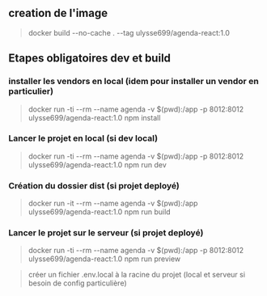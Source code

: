 ## creation de l'image
> docker build --no-cache . --tag ulysse699/agenda-react:1.0

## Etapes obligatoires dev et build

### installer les vendors en local (idem pour installer un vendor en particulier)
> docker run -ti --rm --name agenda  -v $(pwd):/app -p 8012:8012 ulysse699/agenda-react:1.0  npm install

### Lancer le projet en local (si dev local)
> docker run -ti --rm --name agenda -v $(pwd):/app -p 8012:8012 ulysse699/agenda-react:1.0  npm run dev

### Création du dossier dist (si projet deployé)
> docker run -it --rm  --name agenda -v $(pwd):/app ulysse699/agenda-react:1.0 npm run build


### Lancer le projet sur le serveur (si projet deployé)
> docker run -ti --rm --name agenda -v $(pwd):/app -p 8012:8012 ulysse699/agenda-react:1.0  npm run preview

> créer un fichier .env.local à la racine du projet (local et serveur si besoin de config particulière)
